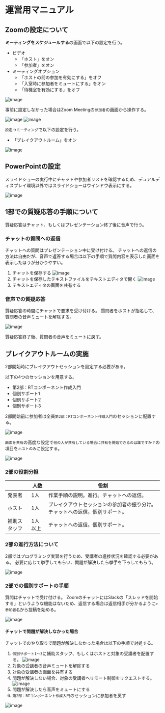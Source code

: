 # 運営用マニュアル

## Zoomの設定について

**ミーティングをスケジュールする**の画面で以下の設定を行う。

- ビデオ
  - 「ホスト」をオン
  - 「参加者」をオン
- ミーティングオプション
  - 「ホストの前の参加を有効にする」をオフ
  - 「入室時に参加者をミュートにする」をオン
  - 「待機室を有効にする」をオフ
  
![image](https://user-images.githubusercontent.com/6216077/81893819-63a68f00-95e9-11ea-9cc8-6773a4b7afc1.png)

事前に設定しなかった場合はZoom Meetingの`参加者`の画面から操作する。

![image](https://user-images.githubusercontent.com/6216077/81894507-e7ad4680-95ea-11ea-9300-e84d4c3cf75a.png)
![image](https://user-images.githubusercontent.com/6216077/81894567-07446f00-95eb-11ea-8bca-8b28e2bb9f5d.png)

`設定`->`ミーティング`で以下の設定を行う。

<!-- 「参加者ビデオ」をオフ -->
<!-- 「参加者をエントリ後にミュートにする」をオン -->
<!-- 「画面共有中にZoomウィンドウを表示」をオン -->
- 「ブレイクアウトルーム」をオン

![image](https://user-images.githubusercontent.com/6216077/81928225-e5b1aa80-961f-11ea-9ec3-28b7b1c26d24.png)

## PowerPointの設定

スライドショーの実行中にチャットや参加者リストを確認するため、デュアルディスプレイ環境以外ではスライドショーはウインドウ表示にする。

![image](https://user-images.githubusercontent.com/6216077/81898109-fac41480-95f2-11ea-80ed-d7f5cd30c84e.png)



## 1部での質疑応答の手順について

質疑応答はチャット、もしくはプレゼンテーション終了後に音声で行う。

### チャットの質問への返信
チャットへの質問はプレゼンテーション中に受け付ける。
チャットへの返信の方法は自由だが、音声で返答する場合は以下の手順で質問内容を表示した画面を表示したほうが分かりやすい。

1. チャットを保存する
![image](https://user-images.githubusercontent.com/6216077/81900774-76749000-95f8-11ea-985d-eb76867e8e47.png)
1. チャットを保存したテキストファイルをテキストエディタで開く
![image](https://user-images.githubusercontent.com/6216077/81900940-c2273980-95f8-11ea-8a44-eefda1a8ddb5.png)
1. テキストエディタの画面を共有する


### 音声での質疑応答
質疑応答の時間にチャットで要求を受け付ける。
質問者をホストが指名して、質問者の音声ミュートを解除する。

![image](https://user-images.githubusercontent.com/6216077/82004587-3ff15080-969e-11ea-8f11-a1bdc7fbc303.png)


質疑応答終了後、質問者の音声をミュートに戻す。

## ブレイクアウトルームの実施
2部開始時にブレイクアウトセッションを設定する必要がある。

以下の4つのセッションを用意する。

- 第2部：RTコンポーネント作成入門
- 個別サポート1
- 個別サポート2
- 個別サポート3

2部開始前に参加者は全員`第2部：RTコンポーネント作成入門`のセッションに配置する。

![image](https://user-images.githubusercontent.com/6216077/81914665-8dbd7880-960c-11ea-9f27-cf9502aa0c69.png)


`画面を共有`の高度な設定で`他の人が共有している場合に共有を開始できるのは誰ですか？`の項目を`ホストのみ`に設定する。

![image](https://user-images.githubusercontent.com/6216077/81918793-eba08f00-9611-11ea-83ea-523625ea96b2.png)


### 2部の役割分担

|  | 人数 | 役割 |
----|----|---- 
| 発表者 | 1人 | 作業手順の説明。進行。チャットへの返信。 |
| ホスト | 1人 | ブレイクアウトセッションの参加者の振り分け。チャットへの返信。個別サポート。 |
| 補助スタッフ | 1人以上 | チャットへの返信。個別サポート。 |

### 2部の進行方法について
2部ではプログラミング実習を行うため、受講者の進捗状況を確認する必要がある。
必要に応じて挙手してもらい、問題が解決したら挙手を下ろしてもらう。

![image](https://user-images.githubusercontent.com/6216077/81922707-746df980-9617-11ea-93b2-99f2ceb593e3.png)

### 2部での個別サポートの手順
質問はチャットで受け付ける。
ZoomのチャットにはSlackの「スレッドを開始する」というような機能はないため、返信する場合は返信相手が分かるように`> 参加者名`から投稿を始める。

![image](https://user-images.githubusercontent.com/6216077/81915119-22c07180-960d-11ea-8d4e-345c89245876.png)

#### チャットで問題が解決しなかった場合
チャットでのやり取りで問題が解決しなかった場合は以下の手順で対処する。

1. `個別サポート1～3`に補助スタッフ、もしくはホストと対象の受講者を配置する。
![image](https://user-images.githubusercontent.com/6216077/81916078-56e86200-960e-11ea-860b-872b5e5ae43c.png)
1. 対象の受講者の音声ミュートを解除する
1. 対象の受講者の画面を共有する
1. 問題が解決しない場合、対象の受講者へリモート制御をリクエストする。
![image](https://user-images.githubusercontent.com/6216077/82004875-dfaede80-969e-11ea-8577-6f254ab3c22e.png)
1. 問題が解決したら音声をミュートにする
1. `第2部：RTコンポーネント作成入門`のセッションに参加者を戻す


![image](https://user-images.githubusercontent.com/6216077/82005044-58159f80-969f-11ea-9b7f-406a6f5f0251.png)

